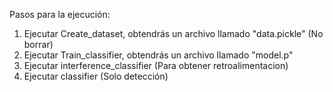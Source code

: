 Pasos  para la ejecución: 
1. Ejecutar Create_dataset, obtendrás un archivo llamado "data.pickle" (No borrar)
2. Ejecutar Train_classifier, obtendrás un archivo llamado "model.p"
3. Ejecutar interference_classifier (Para obtener retroalimentacion)
4. Ejecutar classifier (Solo detección)
